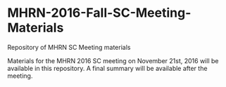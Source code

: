 # MHRN-2016-Fall-SC-Meeting-Materials
Repository of MHRN SC Meeting materials

Materials for the MHRN 2016 SC meeting on November 21st, 2016 will be available in this repository.  A final summary will be available after the meeting.
